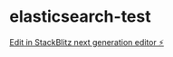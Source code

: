 # elasticsearch-test

[Edit in StackBlitz next generation editor ⚡️](https://stackblitz.com/~/github.com/itotetsu-acsc/elasticsearch-test)